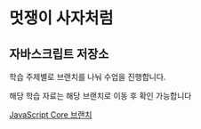 # 멋쟁이 사자처럼

## 자바스크립트 저장소

학습 주제별로 브랜치를 나눠 수업을 진행합니다.

해당 학습 자료는 해당 브랜치로 이동 후 확인 가능합니다

[JavaScript Core 브랜치](http://www.naver.com)
